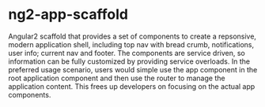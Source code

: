# ng2-app-scaffold
Angular2 scaffold that provides a set of components to create a repsonsive, modern application shell, including top nav with bread crumb, notifications, user info; current nav and footer. The components are service driven, so information can be fully customized by providing service overloads. In the preferred usage scenario, users would simple use the app component in the root application component and then use the router to manage the application content. This frees up developers on focusing on the actual app components.